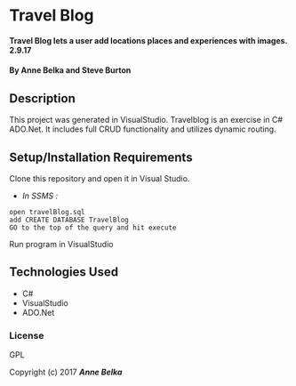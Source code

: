 ﻿# Travel Blog

#### Travel Blog lets a user add locations places and experiences with images. 2.9.17

#### By **Anne Belka and Steve Burton**

## Description
This project was generated in VisualStudio. Travelblog is an exercise in C# ADO.Net. It includes full CRUD functionality and utilizes dynamic routing.

## Setup/Installation Requirements

Clone this repository and open it in Visual Studio.
* _In SSMS :_
```
open travelBlog.sql
add CREATE DATABASE TravelBlog 
GO to the top of the query and hit execute
```
Run program in VisualStudio

## Technologies Used
* C#
* VisualStudio
* ADO.Net

### License

GPL

Copyright (c) 2017 **_Anne Belka_**